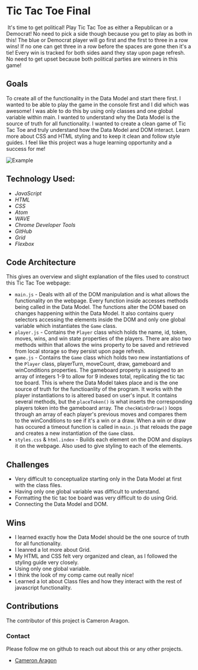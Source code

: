 # Tic Tac Toe Final
​​​
It's time to get political! Play Tic Tac Toe as either a Republican or a Democrat! No need to pick a side though because you get to play as both in this! The blue or Democrat player will go first and the first to three in a row wins! If no one can get three in a row before the spaces are gone then it's a tie! Every win is tracked for both sides aand they stay upon page refresh. No need to get upset because both political parties are winners in this game!

## Goals 
To create all of the functionality in the Data Model and start there first. I wanted to be able to play the game in the console first and I did which was awesome! I was able to do this by using only classes and one global variable within main. I wanted to understand why the Data Model is the source of truth for all functionality. I wanted to create a clean game of Tic Tac Toe and truly understand how the Data Model and DOM interact. Learn more about CSS and HTML styling and to keep it clean and follow style guides. I feel like this project was a huge learning opportunity and a success for me!

![Example](https://i.gyazo.com/b113d6d94cbbfddbc3ac5e73b62a19b9.jpg)

## Technology Used:
- *JavaScript*
- *HTML*
- *CSS*
- *Atom*
- *WAVE*
- *Chrome Developer Tools*
- *GitHub*
- *Grid*
- *Flexbox*

## Code Architecture 

This gives an overview and slight explanation of the files used to construct this Tic Tac Toe webpage: 

- `main.js` - Deals with all of the DOM manipulation and is what allows the functionality on the webpage. Every function inside accesses methods being called in the Data Model. The functions alter the DOM based on changes happening within the Data Model. It also contains query selectors accessing the elements inside the DOM and only one global variable which instantiates the `Game` class.
- `player.js` - Contains the `Player` class which holds the name, id, token, moves, wins, and win state properties of the players. There are also two methods within that allows the wins property to be saved and retrieved from local storage so they persist upon page refresh.
- `game.js` - Contains the `Game` class which holds two new instantiations of the `Player` class, playerTurn, moveCount, draw, gameboard and winConditions properties. The gameboard property is assigned to an array of integers 1-9 to allow for 9 indexes total, replicating the tic tac toe board. This is where the Data Model takes place and is the one source of truth for the functioanlity of the program. It works with the player instantiations to is altered based on user's input. It contains several methods, but the `placeToken()` is what inserts the corresponding players token into the gameboard array. The `checkWinOrDraw()` loops through an array of each player's previous moves and compares them to the winConditions to see if it's a win or a draw. When a win or draw has occured a timeout function is called in `main.js` that reloads the page and creates a new instantiation of the `Game` class.
- `styles.css` & `html.index` - Builds each element on the DOM and displays it on the webpage. Also used to give styling to each of the elements.

## Challenges
- Very difficult to conceptualize starting only in the Data Model at first with the class files.
- Having only one global variable was difficult to understand.
- Formatting the tic tac toe board was very difficult to do using Grid. 
- Connecting the Data Model and DOM.

## Wins
- I learned exactly how the Data Model should be the one source of truth for all functionality.
- I leanred a lot more about Grid.
- My HTML and CSS felt very organized and clean, as I followed the styling guide very closely.
- Using only one global variable.
- I think the look of my comp came out really nice!
- Learned a lot about Class files and how they interact with the rest of javascript functionality.

## Contributions
The contributor of this project is Cameron Aragon.

### Contact
Please follow me on github to reach out about this or any other projects.
- [Cameron Aragon](https://github.com/camaragon)
